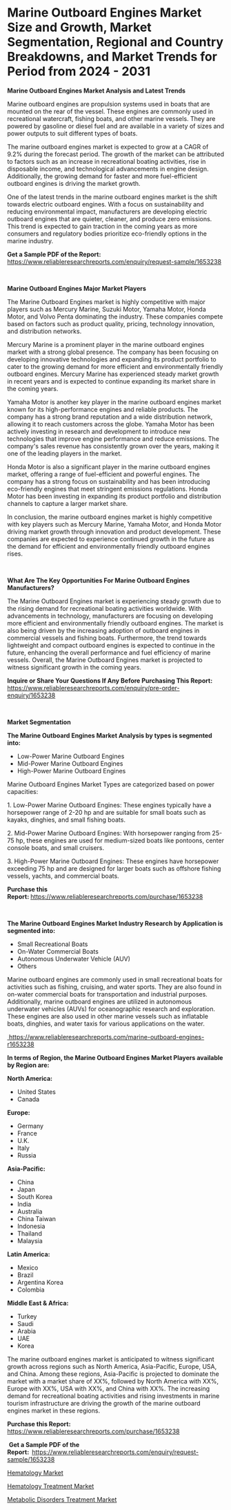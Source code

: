 <p><h1>Marine Outboard Engines Market Size and Growth, Market Segmentation, Regional and Country Breakdowns, and Market Trends for Period from 2024 -  2031</h1></p><p><strong>Marine Outboard Engines Market Analysis and Latest Trends</strong></p>
<p><p>Marine outboard engines are propulsion systems used in boats that are mounted on the rear of the vessel. These engines are commonly used in recreational watercraft, fishing boats, and other marine vessels. They are powered by gasoline or diesel fuel and are available in a variety of sizes and power outputs to suit different types of boats.</p><p>The marine outboard engines market is expected to grow at a CAGR of 9.2% during the forecast period. The growth of the market can be attributed to factors such as an increase in recreational boating activities, rise in disposable income, and technological advancements in engine design. Additionally, the growing demand for faster and more fuel-efficient outboard engines is driving the market growth.</p><p>One of the latest trends in the marine outboard engines market is the shift towards electric outboard engines. With a focus on sustainability and reducing environmental impact, manufacturers are developing electric outboard engines that are quieter, cleaner, and produce zero emissions. This trend is expected to gain traction in the coming years as more consumers and regulatory bodies prioritize eco-friendly options in the marine industry.</p></p>
<p><strong>Get a Sample PDF of the Report:&nbsp;</strong> <a href="https://www.reliableresearchreports.com/enquiry/request-sample/1653238">https://www.reliableresearchreports.com/enquiry/request-sample/1653238</a></p>
<p>&nbsp;</p>
<p><strong>Marine Outboard Engines Major Market Players</strong></p>
<p><p>The Marine Outboard Engines market is highly competitive with major players such as Mercury Marine, Suzuki Motor, Yamaha Motor, Honda Motor, and Volvo Penta dominating the industry. These companies compete based on factors such as product quality, pricing, technology innovation, and distribution networks.</p><p>Mercury Marine is a prominent player in the marine outboard engines market with a strong global presence. The company has been focusing on developing innovative technologies and expanding its product portfolio to cater to the growing demand for more efficient and environmentally friendly outboard engines. Mercury Marine has experienced steady market growth in recent years and is expected to continue expanding its market share in the coming years.</p><p>Yamaha Motor is another key player in the marine outboard engines market known for its high-performance engines and reliable products. The company has a strong brand reputation and a wide distribution network, allowing it to reach customers across the globe. Yamaha Motor has been actively investing in research and development to introduce new technologies that improve engine performance and reduce emissions. The company's sales revenue has consistently grown over the years, making it one of the leading players in the market.</p><p>Honda Motor is also a significant player in the marine outboard engines market, offering a range of fuel-efficient and powerful engines. The company has a strong focus on sustainability and has been introducing eco-friendly engines that meet stringent emissions regulations. Honda Motor has been investing in expanding its product portfolio and distribution channels to capture a larger market share.</p><p>In conclusion, the marine outboard engines market is highly competitive with key players such as Mercury Marine, Yamaha Motor, and Honda Motor driving market growth through innovation and product development. These companies are expected to experience continued growth in the future as the demand for efficient and environmentally friendly outboard engines rises.</p></p>
<p>&nbsp;</p>
<p><strong>What Are The Key Opportunities For Marine Outboard Engines Manufacturers?</strong></p>
<p><p>The Marine Outboard Engines market is experiencing steady growth due to the rising demand for recreational boating activities worldwide. With advancements in technology, manufacturers are focusing on developing more efficient and environmentally friendly outboard engines. The market is also being driven by the increasing adoption of outboard engines in commercial vessels and fishing boats. Furthermore, the trend towards lightweight and compact outboard engines is expected to continue in the future, enhancing the overall performance and fuel efficiency of marine vessels. Overall, the Marine Outboard Engines market is projected to witness significant growth in the coming years.</p></p>
<p><strong>Inquire or Share Your Questions If Any Before Purchasing This Report:</strong> <a href="https://www.reliableresearchreports.com/enquiry/pre-order-enquiry/1653238">https://www.reliableresearchreports.com/enquiry/pre-order-enquiry/1653238</a></p>
<p>&nbsp;</p>
<p><strong>Market Segmentation</strong></p>
<p><strong>The Marine Outboard Engines Market Analysis by types is segmented into:</strong></p>
<p><ul><li>Low-Power Marine Outboard Engines</li><li>Mid-Power Marine Outboard Engines</li><li>High-Power Marine Outboard Engines</li></ul></p>
<p><p>Marine Outboard Engines Market Types are categorized based on power capacities:</p><p>1. Low-Power Marine Outboard Engines: These engines typically have a horsepower range of 2-20 hp and are suitable for small boats such as kayaks, dinghies, and small fishing boats.</p><p>2. Mid-Power Marine Outboard Engines: With horsepower ranging from 25-75 hp, these engines are used for medium-sized boats like pontoons, center console boats, and small cruisers.</p><p>3. High-Power Marine Outboard Engines: These engines have horsepower exceeding 75 hp and are designed for larger boats such as offshore fishing vessels, yachts, and commercial boats.</p></p>
<p><strong>Purchase this Report:&nbsp;</strong><a href="https://www.reliableresearchreports.com/purchase/1653238">https://www.reliableresearchreports.com/purchase/1653238</a></p>
<p>&nbsp;</p>
<p><strong>The Marine Outboard Engines Market Industry Research by Application is segmented into:</strong></p>
<p><ul><li>Small Recreational Boats</li><li>On-Water Commercial Boats</li><li>Autonomous Underwater Vehicle (AUV)</li><li>Others</li></ul></p>
<p><p>Marine outboard engines are commonly used in small recreational boats for activities such as fishing, cruising, and water sports. They are also found in on-water commercial boats for transportation and industrial purposes. Additionally, marine outboard engines are utilized in autonomous underwater vehicles (AUVs) for oceanographic research and exploration. These engines are also used in other marine vessels such as inflatable boats, dinghies, and water taxis for various applications on the water.</p></p>
<p><a href="https://www.reliableresearchreports.com/marine-outboard-engines-r1653238">&nbsp;https://www.reliableresearchreports.com/marine-outboard-engines-r1653238</a></p>
<p><strong>In terms of Region, the Marine Outboard Engines Market Players available by Region are:</strong></p>
<p>
    <p> <strong> North America: </strong>
        <ul>
            <li>United States</li>
            <li>Canada</li>
        </ul>
        </p> 
    <p> <strong> Europe: </strong>
        <ul>
            <li>Germany</li>
            <li>France</li>
            <li>U.K.</li>
            <li>Italy</li>
            <li>Russia</li>
        </ul>
        </p> 
    <p> <strong> Asia-Pacific: </strong>
        <ul>
            <li>China</li>
            <li>Japan</li>
            <li>South Korea</li>
            <li>India</li>
            <li>Australia</li>
            <li>China Taiwan</li>
            <li>Indonesia</li>
            <li>Thailand</li>
            <li>Malaysia</li>
        </ul>
        </p> 
    <p> <strong> Latin America: </strong>
        <ul>
            <li>Mexico</li>
            <li>Brazil</li>
            <li>Argentina Korea</li>
            <li>Colombia</li>
        </ul>
        </p> 
    <p> <strong> Middle East & Africa: </strong>
        <ul>
            <li>Turkey</li>
            <li>Saudi</li>
            <li>Arabia</li>
            <li>UAE</li>
            <li>Korea</li>
        </ul>
    </p>
    </p>
<p><p>The marine outboard engines market is anticipated to witness significant growth across regions such as North America, Asia-Pacific, Europe, USA, and China. Among these regions, Asia-Pacific is projected to dominate the market with a market share of XX%, followed by North America with XX%, Europe with XX%, USA with XX%, and China with XX%. The increasing demand for recreational boating activities and rising investments in marine tourism infrastructure are driving the growth of the marine outboard engines market in these regions.</p></p>
<p><strong>Purchase this Report: </strong><a href="https://www.reliableresearchreports.com/purchase/1653238">https://www.reliableresearchreports.com/purchase/1653238</a></p>
<p>&nbsp;<strong>Get a Sample PDF of the Report:&nbsp;&nbsp;</strong><a href="https://www.reliableresearchreports.com/enquiry/request-sample/1653238">https://www.reliableresearchreports.com/enquiry/request-sample/1653238</a></p>
<p><strong></strong></p>
<p><p><a href="https://github.com/ernidarwin455/Market-Research-Report-List-1/blob/main/hematology-market.md">Hematology Market</a></p><p><a href="https://github.com/sajonf007/Market-Research-Report-List-1/blob/main/hematology-treatment-market.md">Hematology Treatment Market</a></p><p><a href="https://github.com/rakibtthstu9900/Market-Research-Report-List-1/blob/main/metabolic-disorders-treatment-market.md">Metabolic Disorders Treatment Market</a></p></p>
